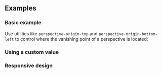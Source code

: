 <ApiTable
  rows=
/>

## Examples

### Basic example

Use utilities like `perspective-origin-top` and `perspective-origin-bottom-left` to control where the vanishing point of a perspective is located:

### Using a custom value

### Responsive design